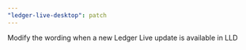 ```yaml
---
"ledger-live-desktop": patch
---
```


Modify the wording when a new Ledger Live update is available in LLD
